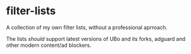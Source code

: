 # filter-lists
A collection of my own filter lists, without a professional aprroach.

The lists *should* support latest versions of UBo and its forks, adguard and other modern content/ad blockers.
